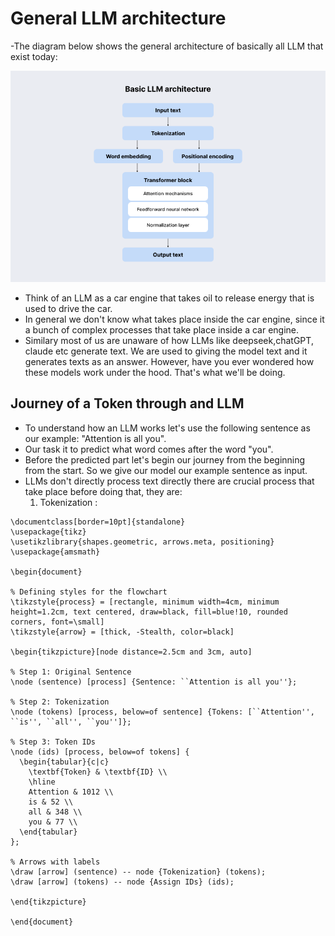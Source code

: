 # General LLM architecture
-The diagram below shows the general architecture of basically all LLM that exist today:

![Output examples](https://raw.githubusercontent.com/Cohegen/deepseek-from-scratch/main/deepseek_assets/Basic-LLM-architecture.webp)

- Think of an LLM as a car engine that takes oil to release energy that is used to drive the car.
- In general we don't know what takes place inside the car engine, since it a bunch of complex processes that take place inside a car engine.
- Similary most of us are unaware of how LLMs like deepseek,chatGPT, claude etc generate text. We are used to giving the model text and it generates texts as an answer. However, have you ever wondered how these models work under the hood. That's what we'll be doing.


## Journey of a Token through and LLM
- To understand how an LLM works let's use the following sentence as our example: "Attention is all you".
- Our task it to predict what word comes after the word "you".
- Before the predicted part let's begin our journey from the beginning from the start. So we give our model our example sentence as input.
- LLMs don't directly process text directly there are crucial process that take place before doing that, they are:
   1. Tokenization : 

```
\documentclass[border=10pt]{standalone}
\usepackage{tikz}
\usetikzlibrary{shapes.geometric, arrows.meta, positioning}
\usepackage{amsmath}

\begin{document}

% Defining styles for the flowchart
\tikzstyle{process} = [rectangle, minimum width=4cm, minimum height=1.2cm, text centered, draw=black, fill=blue!10, rounded corners, font=\small]
\tikzstyle{arrow} = [thick, -Stealth, color=black]

\begin{tikzpicture}[node distance=2.5cm and 3cm, auto]

% Step 1: Original Sentence
\node (sentence) [process] {Sentence: ``Attention is all you''};

% Step 2: Tokenization
\node (tokens) [process, below=of sentence] {Tokens: [``Attention'', ``is'', ``all'', ``you'']};

% Step 3: Token IDs
\node (ids) [process, below=of tokens] {
  \begin{tabular}{c|c}
    \textbf{Token} & \textbf{ID} \\
    \hline
    Attention & 1012 \\
    is & 52 \\
    all & 348 \\
    you & 77 \\
  \end{tabular}
};

% Arrows with labels
\draw [arrow] (sentence) -- node {Tokenization} (tokens);
\draw [arrow] (tokens) -- node {Assign IDs} (ids);

\end{tikzpicture}

\end{document}





